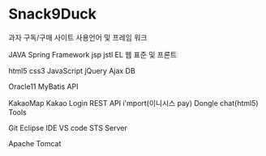 # Snack9Duck
과자 구독/구매 사이트
사용언어 및 프레임 워크

JAVA
Spring Framework
jsp jstl EL
웹 표준 및 프론트

html5 css3 JavaScript
jQuery Ajax
DB

Oracle11
MyBatis
API

KakaoMap Kakao Login REST API
i'mport(이니시스 pay)
Dongle chat(html5)
Tools

Git Eclipse IDE VS code STS
Server

Apache Tomcat
